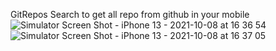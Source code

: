 GitRepos Search 
to get all repo from github in your mobile 
![Simulator Screen Shot - iPhone 13 - 2021-10-08 at 16 36 54](https://user-images.githubusercontent.com/10992377/136575854-48d922c4-33bc-40f5-8444-e028a9cbc272.png)
![Simulator Screen Shot - iPhone 13 - 2021-10-08 at 16 37 05](https://user-images.githubusercontent.com/10992377/136575875-f832291e-6545-4e56-98dc-907d7eaac745.png)

